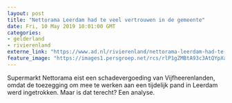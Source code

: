 ```yaml
---
layout: post
title: "Nettorama Leerdam had te veel vertrouwen in de gemeente"
date: Fri, 10 May 2019 10:01:00 GMT
categories: 
- gelderland 
- rivierenland 
externe_link: "https://www.ad.nl/rivierenland/nettorama-leerdam-had-te-veel-vertrouwen-in-de-gemeente~a264da4a/"
feature_image: "https://images1.persgroep.net/rcs/rlP1gZMBtA93c3AtQYpXaFSQPUM/diocontent/134679566/_fitwidth/400/?appId=21791a8992982cd8da851550a453bd7f&quality=0.7"
---
```


Supermarkt Nettorama eist een schadevergoeding van Vijfheerenlanden, omdat de toezegging om mee te werken aan een tijdelijk pand in Leerdam werd ingetrokken. Maar is dat terecht? Een analyse.
